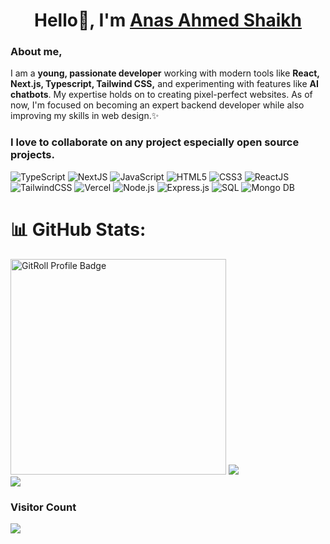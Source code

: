<h1 align="center">Hello👋, I'm <a href="https://www.linkedin.com/in/anas-ahmed-shaikh">Anas Ahmed Shaikh</a></h1>

<h3>About me,</h3>
<p>I am a <strong>young, passionate developer</strong> working with modern tools like <strong>React, Next.js, Typescript, Tailwind CSS,</strong> and experimenting with features like <strong>AI chatbots</strong>. My expertise holds on to creating pixel-perfect websites. As of now, I'm focused on becoming an expert backend developer while also improving my skills in web design.✨</p>

<h3>I love to collaborate on any project especially open source projects.</h3>
 <div id="badges">
    <img src="https://img.shields.io/badge/typescript-%23007ACC.svg?style=for-the-badge&logo=typescript&logoColor=white" alt="TypeScript" />
    <img src="https://img.shields.io/badge/Next-black?style=for-the-badge&logo=next.js&logoColor=white" alt="NextJS"/>
    <img src="https://img.shields.io/badge/javascript-%23323330.svg?style=for-the-badge&logo=javascript&logoColor=%23F7DF1E" alt="JavaScript"/>
    <img src="https://img.shields.io/badge/html5-%23E34F26.svg?style=for-the-badge&logo=html5&logoColor=white" alt="HTML5" />
    <img src="https://img.shields.io/badge/css3-%231572B6.svg?style=for-the-badge&logo=css3&logoColor=white" alt="CSS3" />
    <img src="https://img.shields.io/badge/react-%2320232a.svg?style=for-the-badge&logo=react&logoColor=%2361DAFB" alt="ReactJS" />
    <img src="https://img.shields.io/badge/tailwindcss-%2338B2AC.svg?style=for-the-badge&logo=tailwind-css&logoColor=white" alt="TailwindCSS" />
    <img src="https://img.shields.io/badge/vercel-%23000000.svg?style=for-the-badge&logo=vercel&logoColor=white" alt="Vercel" />
    <img src="https://img.shields.io/badge/Node.js-43853D?style=for-the-badge&logo=node.js&logoColor=white" alt="Node.js" />
    <img src="https://img.shields.io/badge/Express.js-404D59?style=for-the-badge" alt="Express.js" />
    <img src="https://img.shields.io/badge/MySQL-00000F?style=for-the-badge&logo=mysql&logoColor=white" alt="SQL" />
    <img src="https://img.shields.io/badge/MongoDB-4EA94B?style=for-the-badge&logo=mongodb&logoColor=white" alt="Mongo DB" />
   
# 📊 GitHub Stats:
<a href="https://gitroll.io/profile/unPyyJCF52LSEpb9UbytlFFswhMz1" target="_blank"><img src="https://gitroll.io/api/badges/profiles/v1/unPyyJCF52LSEpb9UbytlFFswhMz1?theme=light" alt="GitRoll Profile Badge" width="345px"/></a>
![](https://github-readme-stats.vercel.app/api?username=anasahmed07&theme=default&hide_border=false&count_private=false)<br/>
![](https://github-readme-stats.vercel.app/api/top-langs/?username=anasahmed07&theme=default&hide_border=false&include_all_commits=true&count_private=false&layout=compact)

<h3>Visitor Count</h3>
<p >
<img src="https://visitor-count-b8lb.vercel.app/api/anasahmed07/visitor-count" />
</p>

